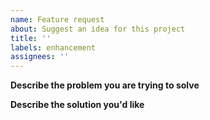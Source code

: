 ```yaml
---
name: Feature request
about: Suggest an idea for this project
title: ''
labels: enhancement
assignees: ''
---
```


<!-- Replace the example text with your own. Click the "Preview" tab to see what your issue will look like. -->

**Describe the problem you are trying to solve**

**Describe the solution you'd like**

<!-- If applicable, please include screenshots - MAKE SURE NO SENSITIVE DATA THAT YOU DO NOT WANT PUBLIC IS INCLUDED IN SCREENSHOT -->
